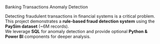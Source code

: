 Banking Transactions Anomaly Detection  

Detecting fraudulent transactions in financial systems is a critical problem.  
This project demonstrates a **rule-based fraud detection system** using the **PaySim dataset** (~6M records).  
We leverage **SQL** for anomaly detection and provide optional **Python & Power BI** components for deeper analysis.  

